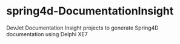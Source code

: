 # spring4d-DocumentationInsight
DevJet Documentation Insight projects to generate Spring4D documentation using Delphi XE7
